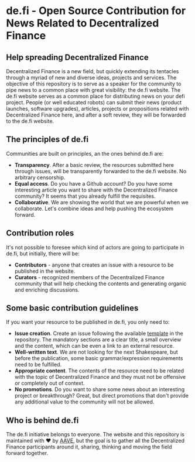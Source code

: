 # de.fi - Open Source Contribution for News Related to Decentralized Finance

## Help spreading Decentralized Finance

Decentralized Finance is a new field, but quickly extending its tentacles through a myriad of new and diverse ideas, projects and services.
The objective of this repository is to serve as a speaker for the community to pipe news to a common place with great visibility: the de.fi website. The de.fi website serves as a common place for distributing news on your defi project.
People (or well educated robots) can submit their news (product launches, software upgrades), articles, projects or propositions related with Decentralized Finance here, and after a soft review, they will be forwarded to the de.fi website.

## The principles of de.fi
Communities are built on principles, an the ones behind de.fi are:
- **Transparency**. After a basic review, the resources submitted here through issues, will be transparently forwarded to the de.fi website. No arbitrary censorship.
- **Equal access**. Do you have a Github account? Do you have some interesting article you want to share with the Decentralized Finance community? It seems that you already fulfill the requisites.
- **Collaborative**. We are showing the world that we are powerful when we collaborate. Let's combine ideas and help pushing the ecosystem forward.

## Contribution roles
It's not possible to foresee which kind of actors are going to participate in de.fi, but initially, there will be:
- **Contributors** - anyone that creates an issue with a resource to be published in the website.
- **Curators** - recognized members of the Decentralized Finance community that will help checking the contents and generating organic and enriching discussions.

## Some basic contribution guidelines
If you want your resource to be published in de.fi, you only need to:
- **Issue creation**. Create an issue following the available [template](./template.md) in the repository. The mandatory sections are a clear title, a small overview and the content, which can be even a link to an external resource.
- **Well-written text**. We are not looking for the next Shakespeare, but before the publication, some basic grammar/expression requirements need to be fulfilled.
- **Appropriate content**. The contents of the resource need to be related with the topic of Decentralized Finance and they must not be offensive or completely out of context.
- **No promotions**. Do you want to share some news about an interesting project or breakthrough? Great, but direct promotions that don't provide any additional value to the community will not be allowed.

## Who is behind de.fi
The de.fi initiative belongs to everyone. The website and this repository is maintained with :heart: by [AAVE](https://aave.com), but the goal is to gather all the Decentralized Finance participants around it, sharing, thinking and moving the field forward together.

